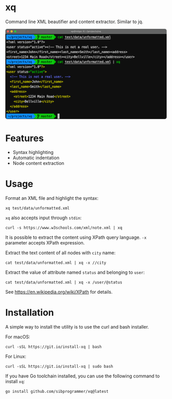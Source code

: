 # xq

Command line XML beautifier and content extractor. Similar to jq.

![xq](./assets/images/screenshot.png?raw=true)

# Features

* Syntax highlighting
* Automatic indentation
* Node content extraction

# Usage

Format an XML file and highlight the syntax:

```
xq test/data/unformatted.xml
```

`xq` also accepts input through `stdin`:

```
curl -s https://www.w3schools.com/xml/note.xml | xq
```

It is possible to extract the content using XPath query language.
`-x` parameter accepts XPath expression.

Extract the text content of all nodes with `city` name:

```
cat test/data/unformatted.xml | xq -x //city
```

Extract the value of attribute named `status` and belonging to `user`:

```
cat test/data/unformatted.xml | xq -x /user/@status
```

See https://en.wikipedia.org/wiki/XPath for details.

# Installation

A simple way to install the utility is to use the curl and bash installer.

For macOS:
```
curl -sSL https://git.io/install-xq | bash
```

For Linux:
```
curl -sSL https://git.io/install-xq | sudo bash
```

If you have Go toolchain installed, you can use the following command to install `xq`:
```
go install github.com/sibprogrammer/xq@latest
```
